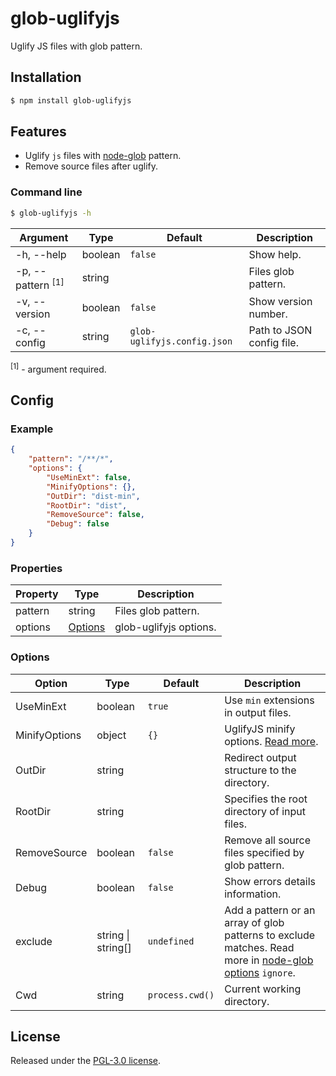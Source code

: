 glob-uglifyjs
===========
Uglify JS files with glob pattern.


## Installation
```sh
$ npm install glob-uglifyjs
```


## Features
 - Uglify `js` files with [node-glob](https://github.com/isaacs/node-glob) pattern.
 - Remove source files after uglify.


### Command line
```sh
$ glob-uglifyjs -h
```

| Argument                       | Type    | Default                     | Description                |
|--------------------------------|---------|-----------------------------|----------------------------|
|  -h, --help                    | boolean | `false`                     | Show help.                 | 
|  -p, --pattern <sup>[1]</sup>  | string  |                             | Files glob pattern.        | 
|  -v, --version                 | boolean | `false`                     | Show version number.       | 
|  -c, --config                  | string  | `glob-uglifyjs.config.json` | Path to JSON config file.  | 

<sup>[1]</sup> - argument required.

## Config

### Example
```json
{
    "pattern": "/**/*",
    "options": {
        "UseMinExt": false,
        "MinifyOptions": {},
        "OutDir": "dist-min",
        "RootDir": "dist",
        "RemoveSource": false,
        "Debug": false
    }
}
```

### Properties

| Property  | Type                | Description            |
|-----------|---------------------|------------------------|
|  pattern  | string              | Files glob pattern.    |
|  options  | [Options](#options) | glob-uglifyjs options. |


### Options
| Option          | Type               | Default         | Description                                                                        |
|-----------------|--------------------|-----------------|------------------------------------------------------------------------------------|
|  UseMinExt      | boolean            | `true`          | Use `min` extensions in output files.                                              | 
|  MinifyOptions  | object             | `{}`            | UglifyJS minify options. [Read more](https://github.com/mishoo/UglifyJS2).         |
|  OutDir         | string             | ` `             | Redirect output structure to the directory.                                        |
|  RootDir        | string             | ` `             | Specifies the root directory of input files.                                       |
|  RemoveSource   | boolean            | `false`         | Remove all source files specified by glob pattern.                                 |
|  Debug          | boolean            | `false`         | Show errors details information.                                                   |
|  exclude        | string \| string[] | `undefined`     | Add a pattern or an array of glob patterns to exclude matches. Read more in [node-glob options](https://github.com/isaacs/node-glob#options) `ignore`. |
|  Cwd            | string             | `process.cwd()` | Current working directory.                                                         |


## License
Released under the [PGL-3.0 license](LICENSE).
